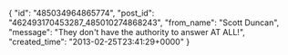  {
   "id": "485034964865774",
   "post_id": "462493170453287_485010274868243",
   "from_name": "Scott Duncan",
   "message": "They don't have the authority to answer AT ALL!",
   "created_time": "2013-02-25T23:41:29+0000"
 }
